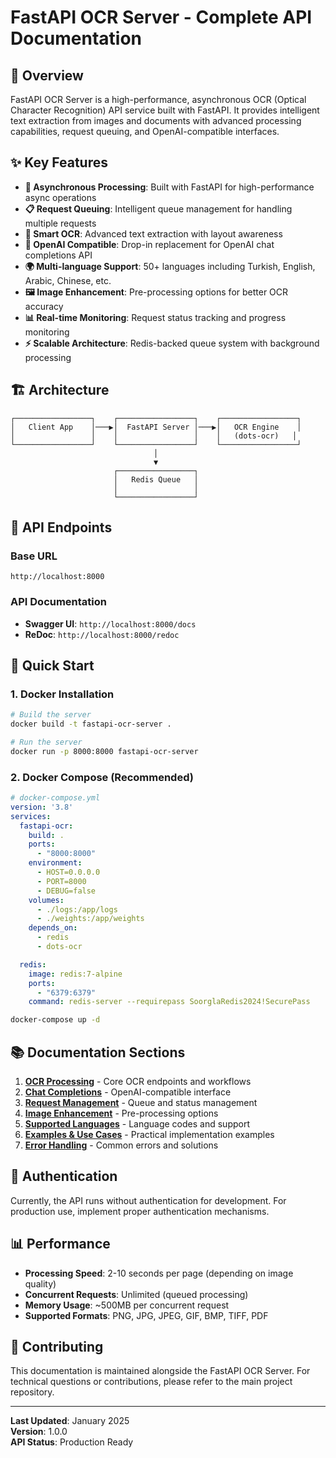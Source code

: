# FastAPI OCR Server - Complete API Documentation

## 🚀 Overview

FastAPI OCR Server is a high-performance, asynchronous OCR (Optical Character Recognition) API service built with FastAPI. It provides intelligent text extraction from images and documents with advanced processing capabilities, request queuing, and OpenAI-compatible interfaces.

## ✨ Key Features

- **🔄 Asynchronous Processing**: Built with FastAPI for high-performance async operations
- **📋 Request Queuing**: Intelligent queue management for handling multiple requests
- **🤖 Smart OCR**: Advanced text extraction with layout awareness
- **🔌 OpenAI Compatible**: Drop-in replacement for OpenAI chat completions API
- **🌍 Multi-language Support**: 50+ languages including Turkish, English, Arabic, Chinese, etc.
- **🖼️ Image Enhancement**: Pre-processing options for better OCR accuracy
- **📊 Real-time Monitoring**: Request status tracking and progress monitoring
- **⚡ Scalable Architecture**: Redis-backed queue system with background processing

## 🏗️ Architecture

```
┌─────────────────┐    ┌─────────────────┐    ┌─────────────────┐
│   Client App    │───▶│  FastAPI Server │───▶│   OCR Engine    │
│                 │    │                 │    │   (dots-ocr)   │
└─────────────────┘    └─────────────────┘    └─────────────────┘
                                │
                                ▼
                       ┌─────────────────┐
                       │   Redis Queue   │
                       │                 │
                       └─────────────────┘
```

## 📡 API Endpoints

### Base URL
```
http://localhost:8000
```

### API Documentation
- **Swagger UI**: `http://localhost:8000/docs`
- **ReDoc**: `http://localhost:8000/redoc`

## 🔧 Quick Start

### 1. Docker Installation
```bash
# Build the server
docker build -t fastapi-ocr-server .

# Run the server
docker run -p 8000:8000 fastapi-ocr-server
```

### 2. Docker Compose (Recommended)
```yaml
# docker-compose.yml
version: '3.8'
services:
  fastapi-ocr:
    build: .
    ports:
      - "8000:8000"
    environment:
      - HOST=0.0.0.0
      - PORT=8000
      - DEBUG=false
    volumes:
      - ./logs:/app/logs
      - ./weights:/app/weights
    depends_on:
      - redis
      - dots-ocr

  redis:
    image: redis:7-alpine
    ports:
      - "6379:6379"
    command: redis-server --requirepass SoorglaRedis2024!SecurePass
```

```bash
docker-compose up -d
```

## 📚 Documentation Sections

1. **[OCR Processing](./ocr_processing.md)** - Core OCR endpoints and workflows
2. **[Chat Completions](./chat_completions.md)** - OpenAI-compatible interface
3. **[Request Management](./request_management.md)** - Queue and status management
4. **[Image Enhancement](./image_enhancement.md)** - Pre-processing options
5. **[Supported Languages](./supported_languages.md)** - Language codes and support
6. **[Examples & Use Cases](./examples.md)** - Practical implementation examples
7. **[Error Handling](./error_handling.md)** - Common errors and solutions

## 🔑 Authentication

Currently, the API runs without authentication for development. For production use, implement proper authentication mechanisms.

## 📊 Performance

- **Processing Speed**: 2-10 seconds per page (depending on image quality)
- **Concurrent Requests**: Unlimited (queued processing)
- **Memory Usage**: ~500MB per concurrent request
- **Supported Formats**: PNG, JPG, JPEG, GIF, BMP, TIFF, PDF

## 🤝 Contributing

This documentation is maintained alongside the FastAPI OCR Server. For technical questions or contributions, please refer to the main project repository.

---

**Last Updated**: January 2025  
**Version**: 1.0.0  
**API Status**: Production Ready
